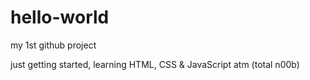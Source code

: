# hello-world
my 1st github project

just getting started, learning HTML, CSS & JavaScript atm (total n00b)
